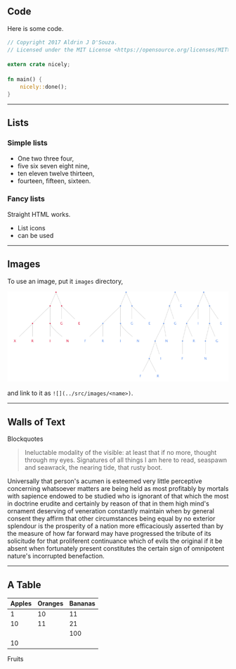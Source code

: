 ## Code

Here <i style="color:#fee" class="fa fa-hand-o-down"></i> is some code.

```rust
// Copyright 2017 Aldrin J D'Souza.
// Licensed under the MIT License <https://opensource.org/licenses/MIT>

extern crate nicely;

fn main() {
    nicely::done();
}
```

---

## Lists

### Simple lists
- One two three four,
- five six seven eight nine,
- ten eleven twelve thirteen,
- fourteen, fifteen, sixteen.

### Fancy lists

Straight HTML works.

<ul class="fa-ul">
<li><i class="fa-li fa fa-hand-o-right"></i>
List icons
</li>
<li><i class="fa-li fa fa-hand-o-right"></i>can be used</li>
</ul>

---

## Images

To use an image, put it `images` directory,

![](../src/images/samefringe.png)

and link to it as `![](../src/images/<name>)`.

---

## Walls of Text

Blockquotes 

<blockquote class="blockquote">
Ineluctable modality of the visible: at least that if no more, thought through my eyes. Signatures
of all things I am here to read, seaspawn and seawrack, the nearing tide, that rusty boot.
</blockquote>

Universally that person's acumen is esteemed very little perceptive concerning whatsoever matters
are being held as most profitably by mortals with sapience endowed to be studied who is ignorant of
that which the most in doctrine erudite and certainly by reason of that in them high mind's ornament
deserving of veneration constantly maintain when by general consent they affirm that other
circumstances being equal by no exterior splendour is the prosperity of a nation more efficaciously
asserted than by the measure of how far forward may have progressed the tribute of its solicitude
for that proliferent continuance which of evils the original if it be absent when fortunately
present constitutes the certain sign of omnipotent nature's incorrupted benefaction.

---

## A Table

| Apples | Oranges | Bananas |
|--------|---------|---------|
|      1 |      10 |      11 |
|     10 |      11 |      21 |
|        |         |     100 |
|     10 |         |         |
Fruits
